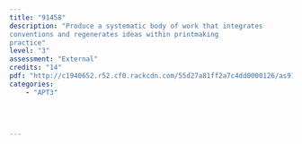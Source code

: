 ```yaml
---
title: "91458"
description: "Produce a systematic body of work that integrates 
conventions and regenerates ideas within printmaking 
practice"
level: "3"
assessment: "External"
credits: "14"
pdf: "http://c1940652.r52.cf0.rackcdn.com/55d27a81ff2a7c4dd0000126/as91458.pdf"
categories:
    - "APT3"
    
    
    
    
---
```

